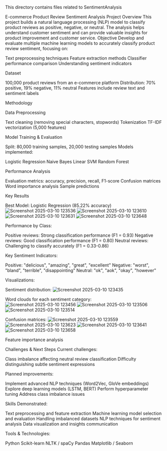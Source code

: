 This directory contains files related to SentimentAnalysis

E-commerce Product Review Sentiment Analysis
Project Overview
This project builds a natural language processing (NLP) model to classify product reviews as positive, negative, or neutral. The analysis helps understand customer sentiment and can provide valuable insights for product improvement and customer service.
Objective
Develop and evaluate multiple machine learning models to accurately classify product review sentiment, focusing on:

Text preprocessing techniques
Feature extraction methods
Classifier performance comparison
Understanding sentiment indicators

Dataset

100,000 product reviews from an e-commerce platform
Distribution: 70% positive, 19% negative, 11% neutral
Features include review text and sentiment labels

Methodology

Data Preprocessing

Text cleaning (removing special characters, stopwords)
Tokenization
TF-IDF vectorization (5,000 features)


Model Training & Evaluation

Split: 80,000 training samples, 20,000 testing samples
Models implemented:

Logistic Regression
Naive Bayes
Linear SVM
Random Forest


Performance Analysis

Evaluation metrics: accuracy, precision, recall, F1-score
Confusion matrices
Word importance analysis
Sample predictions


Key Results

Best Model: Logistic Regression (85.22% accuracy)
![Screenshot 2025-03-10 123536](https://github.com/user-attachments/assets/c8de255e-c44f-4054-8336-5e3f450f619e)
![Screenshot 2025-03-10 123610](https://github.com/user-attachments/assets/4428dfc7-0d68-4282-9386-d5386729f7fd)
![Screenshot 2025-03-10 123631](https://github.com/user-attachments/assets/4015452a-8928-429b-a6c5-764a31f94603)
![Screenshot 2025-03-10 123648](https://github.com/user-attachments/assets/7d363a8e-00f5-4be8-a9ce-4e3bcfa1a5e1)


Performance by Class:

Positive reviews: Strong classification performance (F1 = 0.93)
Negative reviews: Good classification performance (F1 = 0.80)
Neutral reviews: Challenging to classify accurately (F1 = 0.33-0.86)


Key Sentiment Indicators:

Positive: "delicious", "amazing", "great", "excellent"
Negative: "worst", "bland", "terrible", "disappointing"
Neutral: "ok", "aok", "okay", "however"



Visualizations:

Sentiment distribution:
![Screenshot 2025-03-10 123435](https://github.com/user-attachments/assets/1947135c-32a5-4c83-a97a-85ef2704405c)

Word clouds for each sentiment category:
![Screenshot 2025-03-10 123456](https://github.com/user-attachments/assets/4b977c62-7269-4086-939b-064c283c8555)
![Screenshot 2025-03-10 123506](https://github.com/user-attachments/assets/42601aaf-d23f-4b6a-8c45-8904911534d5)
![Screenshot 2025-03-10 123514](https://github.com/user-attachments/assets/54c3c547-ab6c-4661-a959-d8089d4b6b9d)

Confusion matrices:
![Screenshot 2025-03-10 123559](https://github.com/user-attachments/assets/22dd60a8-8548-4686-aa7f-5462bb310150)
![Screenshot 2025-03-10 123623](https://github.com/user-attachments/assets/399ca2af-d489-4c83-80f4-e298c4d5bb3b)
![Screenshot 2025-03-10 123641](https://github.com/user-attachments/assets/4e886176-b2d7-437b-a3f5-878edbacb9ac)
![Screenshot 2025-03-10 123658](https://github.com/user-attachments/assets/c4e285aa-53e5-447a-885e-ee294eb2cf68)

Feature importance analysis

Challenges & Next Steps
Current challenges:

Class imbalance affecting neutral review classification
Difficulty distinguishing subtle sentiment expressions

Planned improvements:

Implement advanced NLP techniques (Word2Vec, GloVe embeddings)
Explore deep learning models (LSTM, BERT)
Perform hyperparameter tuning
Address class imbalance issues

Skills Demonstrated:

Text preprocessing and feature extraction
Machine learning model selection and evaluation
Handling imbalanced datasets
NLP techniques for sentiment analysis
Data visualization and insights communication

Tools & Technologies:

Python
Scikit-learn
NLTK / spaCy
Pandas
Matplotlib / Seaborn
